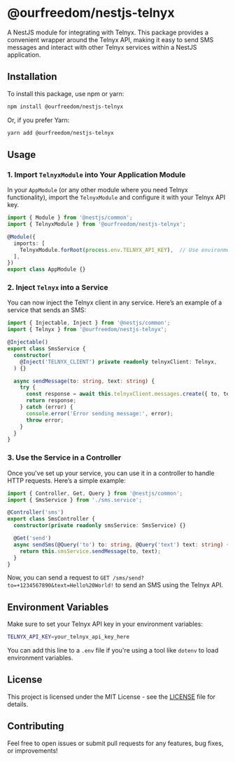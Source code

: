 
# @ourfreedom/nestjs-telnyx

A NestJS module for integrating with Telnyx. This package provides a convenient wrapper around the Telnyx API, making it easy to send SMS messages and interact with other Telnyx services within a NestJS application.

## Installation

To install this package, use npm or yarn:

```bash
npm install @ourfreedom/nestjs-telnyx
```

Or, if you prefer Yarn:

```bash
yarn add @ourfreedom/nestjs-telnyx
```

## Usage

### 1. Import `TelnyxModule` into Your Application Module

In your `AppModule` (or any other module where you need Telnyx functionality), import the `TelnyxModule` and configure it with your Telnyx API key.

```typescript
import { Module } from '@nestjs/common';
import { TelnyxModule } from '@ourfreedom/nestjs-telnyx';

@Module({
  imports: [
    TelnyxModule.forRoot(process.env.TELNYX_API_KEY),  // Use environment variables for security
  ],
})
export class AppModule {}
```

### 2. Inject `Telnyx` into a Service

You can now inject the Telnyx client in any service. Here’s an example of a service that sends an SMS:

```typescript
import { Injectable, Inject } from '@nestjs/common';
import { Telnyx } from '@ourfreedom/nestjs-telnyx';

@Injectable()
export class SmsService {
  constructor(
    @Inject('TELNYX_CLIENT') private readonly telnyxClient: Telnyx,
  ) {}

  async sendMessage(to: string, text: string) {
    try {
      const response = await this.telnyxClient.messages.create({ to, text });
      return response;
    } catch (error) {
      console.error('Error sending message:', error);
      throw error;
    }
  }
}
```

### 3. Use the Service in a Controller

Once you've set up your service, you can use it in a controller to handle HTTP requests. Here’s a simple example:

```typescript
import { Controller, Get, Query } from '@nestjs/common';
import { SmsService } from './sms.service';

@Controller('sms')
export class SmsController {
  constructor(private readonly smsService: SmsService) {}

  @Get('send')
  async sendSms(@Query('to') to: string, @Query('text') text: string) {
    return this.smsService.sendMessage(to, text);
  }
}
```

Now, you can send a request to `GET /sms/send?to=+1234567890&text=Hello%20World!` to send an SMS using the Telnyx API.

## Environment Variables

Make sure to set your Telnyx API key in your environment variables:

```bash
TELNYX_API_KEY=your_telnyx_api_key_here
```

You can add this line to a `.env` file if you're using a tool like `dotenv` to load environment variables.

## License

This project is licensed under the MIT License - see the [LICENSE](LICENSE) file for details.

## Contributing

Feel free to open issues or submit pull requests for any features, bug fixes, or improvements!
